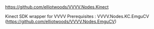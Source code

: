 https://github.com/elliotwoods/VVVV.Nodes.Kinect

Kinect SDK wrapper for VVVV
Prerequisites :
VVVV.Nodes.KC.EmguCV (https://github.com/elliotwoods/VVVV.Nodes.EmguCV)
